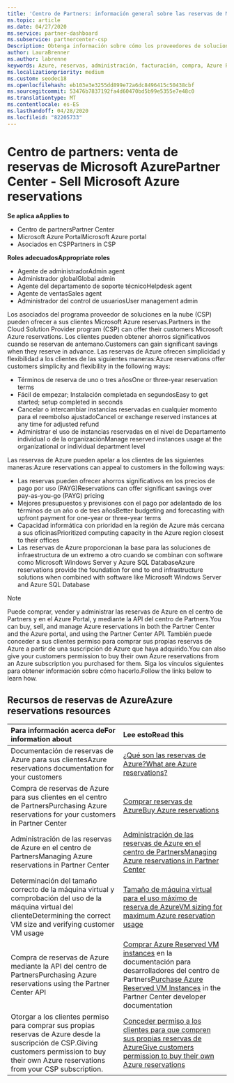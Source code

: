 ```yaml
---
title: 'Centro de Partners: información general sobre las reservas de Microsoft Azure | Centro de Partners'
ms.topic: article
ms.date: 04/27/2020
ms.service: partner-dashboard
ms.subservice: partnercenter-csp
Description: Obtenga información sobre cómo los proveedores de soluciones en la nube pueden comprar, vender o administrar las reservas de Azure para los clientes que usan el centro de Partners, el Azure Portal o la API del centro de Partners.
author: LauraBrenner
ms.author: labrenne
keywords: Azure, reservas, administración, facturación, compra, Azure RI, instancias reservadas de Azure
ms.localizationpriority: medium
ms.custom: seodec18
ms.openlocfilehash: eb103e3e3255dd899e72a6dc8496415c50438cbf
ms.sourcegitcommit: 53476b7837192fa4d60470bd5b99e5355e7e48c0
ms.translationtype: MT
ms.contentlocale: es-ES
ms.lasthandoff: 04/28/2020
ms.locfileid: "82205733"
---
```

# <a name="partner-center---sell-microsoft-azure-reservations"></a><span data-ttu-id="67383-104">Centro de partners: venta de reservas de Microsoft Azure</span><span class="sxs-lookup"><span data-stu-id="67383-104">Partner Center - Sell Microsoft Azure reservations</span></span>

<!--Maggie, 12/7/18 - Added "Partner Center" to metadata title and H1 title as per Catherine Watson in bug #19868631-->

<span data-ttu-id="67383-105">**Se aplica a**</span><span class="sxs-lookup"><span data-stu-id="67383-105">**Applies to**</span></span>

- <span data-ttu-id="67383-106">Centro de partners</span><span class="sxs-lookup"><span data-stu-id="67383-106">Partner Center</span></span>
- <span data-ttu-id="67383-107">Microsoft Azure Portal</span><span class="sxs-lookup"><span data-stu-id="67383-107">Microsoft Azure portal</span></span>
- <span data-ttu-id="67383-108">Asociados en CSP</span><span class="sxs-lookup"><span data-stu-id="67383-108">Partners in CSP</span></span>

<span data-ttu-id="67383-109">**Roles adecuados**</span><span class="sxs-lookup"><span data-stu-id="67383-109">**Appropriate roles**</span></span>

- <span data-ttu-id="67383-110">Agente de administrador</span><span class="sxs-lookup"><span data-stu-id="67383-110">Admin agent</span></span>
- <span data-ttu-id="67383-111">Administrador global</span><span class="sxs-lookup"><span data-stu-id="67383-111">Global admin</span></span>
- <span data-ttu-id="67383-112">Agente del departamento de soporte técnico</span><span class="sxs-lookup"><span data-stu-id="67383-112">Helpdesk agent</span></span>
- <span data-ttu-id="67383-113">Agente de ventas</span><span class="sxs-lookup"><span data-stu-id="67383-113">Sales agent</span></span>
- <span data-ttu-id="67383-114">Administrador del control de usuarios</span><span class="sxs-lookup"><span data-stu-id="67383-114">User management admin</span></span>

<span data-ttu-id="67383-115">Los asociados del programa proveedor de soluciones en la nube (CSP) pueden ofrecer a sus clientes Microsoft Azure reservas.</span><span class="sxs-lookup"><span data-stu-id="67383-115">Partners in the Cloud Solution Provider program (CSP) can offer their customers Microsoft Azure reservations.</span></span> <span data-ttu-id="67383-116">Los clientes pueden obtener ahorros significativos cuando se reservan de antemano.</span><span class="sxs-lookup"><span data-stu-id="67383-116">Customers can gain significant savings when they reserve in advance.</span></span> <span data-ttu-id="67383-117">Las reservas de Azure ofrecen simplicidad y flexibilidad a los clientes de las siguientes maneras:</span><span class="sxs-lookup"><span data-stu-id="67383-117">Azure reservations offer customers simplicity and flexibility in the following ways:</span></span>

- <span data-ttu-id="67383-118">Términos de reserva de uno o tres años</span><span class="sxs-lookup"><span data-stu-id="67383-118">One or three-year reservation terms</span></span>
- <span data-ttu-id="67383-119">Fácil de empezar; Instalación completada en segundos</span><span class="sxs-lookup"><span data-stu-id="67383-119">Easy to get started; setup completed in seconds</span></span>
- <span data-ttu-id="67383-120">Cancelar o intercambiar instancias reservadas en cualquier momento para el reembolso ajustado</span><span class="sxs-lookup"><span data-stu-id="67383-120">Cancel or exchange reserved instances at any time for adjusted refund</span></span>
- <span data-ttu-id="67383-121">Administrar el uso de instancias reservadas en el nivel de Departamento individual o de la organización</span><span class="sxs-lookup"><span data-stu-id="67383-121">Manage reserved instances usage at the organizational or individual department level</span></span> 

<span data-ttu-id="67383-122">Las reservas de Azure pueden apelar a los clientes de las siguientes maneras:</span><span class="sxs-lookup"><span data-stu-id="67383-122">Azure reservations can appeal to customers in the following ways:</span></span>

- <span data-ttu-id="67383-123">Las reservas pueden ofrecer ahorros significativos en los precios de pago por uso (PAYG)</span><span class="sxs-lookup"><span data-stu-id="67383-123">Reservations can offer significant savings over pay-as-you-go (PAYG) pricing</span></span>
- <span data-ttu-id="67383-124">Mejores presupuestos y previsiones con el pago por adelantado de los términos de un año o de tres años</span><span class="sxs-lookup"><span data-stu-id="67383-124">Better budgeting and forecasting with upfront payment for one-year or three-year terms</span></span>
- <span data-ttu-id="67383-125">Capacidad informática con prioridad en la región de Azure más cercana a sus oficinas</span><span class="sxs-lookup"><span data-stu-id="67383-125">Prioritized computing capacity in the Azure region closest to their offices</span></span>
- <span data-ttu-id="67383-126">Las reservas de Azure proporcionan la base para las soluciones de infraestructura de un extremo a otro cuando se combinan con software como Microsoft Windows Server y Azure SQL Database</span><span class="sxs-lookup"><span data-stu-id="67383-126">Azure reservations provide the foundation for end to end infrastructure solutions when combined with software like Microsoft Windows Server and Azure SQL Database</span></span>

>[!NOTE]
> <span data-ttu-id="67383-127">Puede comprar, vender y administrar las reservas de Azure en el centro de Partners y en el Azure Portal, y mediante la API del centro de Partners.</span><span class="sxs-lookup"><span data-stu-id="67383-127">You can buy, sell, and manage Azure reservations in both the Partner Center and the Azure portal, and using the Partner Center API.</span></span> <span data-ttu-id="67383-128">También puede conceder a sus clientes permiso para comprar sus propias reservas de Azure a partir de una suscripción de Azure que haya adquirido.</span><span class="sxs-lookup"><span data-stu-id="67383-128">You can also give your customers permission to buy their own Azure reservations from an Azure subscription you purchased for them.</span></span> <span data-ttu-id="67383-129">Siga los vínculos siguientes para obtener información sobre cómo hacerlo.</span><span class="sxs-lookup"><span data-stu-id="67383-129">Follow the links below to learn how.</span></span>

## <a name="azure-reservations-resources"></a><span data-ttu-id="67383-130">Recursos de reservas de Azure</span><span class="sxs-lookup"><span data-stu-id="67383-130">Azure reservations resources</span></span>

|<span data-ttu-id="67383-131">**Para información acerca de**</span><span class="sxs-lookup"><span data-stu-id="67383-131">**For information about**</span></span>   |<span data-ttu-id="67383-132">**Lee esto**</span><span class="sxs-lookup"><span data-stu-id="67383-132">**Read this**</span></span>    |
|:-----------------------------|:-----------------|
| <span data-ttu-id="67383-133">Documentación de reservas de Azure para sus clientes</span><span class="sxs-lookup"><span data-stu-id="67383-133">Azure reservations documentation for your customers</span></span> | [<span data-ttu-id="67383-134">¿Qué son las reservas de Azure?</span><span class="sxs-lookup"><span data-stu-id="67383-134">What are Azure reservations?</span></span>](https://docs.microsoft.com/azure/billing/billing-save-compute-costs-reservations)
|<span data-ttu-id="67383-135">Compra de reservas de Azure para sus clientes en el centro de Partners</span><span class="sxs-lookup"><span data-stu-id="67383-135">Purchasing Azure reservations for your customers in Partner Center</span></span>   |[<span data-ttu-id="67383-136">Comprar reservas de Azure</span><span class="sxs-lookup"><span data-stu-id="67383-136">Buy Azure reservations</span></span>](azure-reservations-buying.md)
|<span data-ttu-id="67383-137">Administración de las reservas de Azure en el centro de Partners</span><span class="sxs-lookup"><span data-stu-id="67383-137">Managing Azure reservations in Partner Center</span></span> | [<span data-ttu-id="67383-138">Administración de las reservas de Azure en el centro de Partners</span><span class="sxs-lookup"><span data-stu-id="67383-138">Managing Azure reservations in Partner Center</span></span>](azure-reservations-manage.md)
|<span data-ttu-id="67383-139">Determinación del tamaño correcto de la máquina virtual y comprobación del uso de la máquina virtual del cliente</span><span class="sxs-lookup"><span data-stu-id="67383-139">Determining the correct VM size and verifying customer VM usage</span></span>   |[<span data-ttu-id="67383-140">Tamaño de máquina virtual para el uso máximo de reserva de Azure</span><span class="sxs-lookup"><span data-stu-id="67383-140">VM sizing for maximum Azure reservation usage</span></span>](azure-usage.md)   |
|<span data-ttu-id="67383-141">Compra de reservas de Azure mediante la API del centro de Partners</span><span class="sxs-lookup"><span data-stu-id="67383-141">Purchasing Azure reservations using the Partner Center API</span></span> | <span data-ttu-id="67383-142">[Comprar Azure Reserved VM instances](https://docs.microsoft.com/partner-center/develop/purchase-azure-reservations) en la documentación para desarrolladores del centro de Partners</span><span class="sxs-lookup"><span data-stu-id="67383-142">[Purchase Azure Reserved VM Instances](https://docs.microsoft.com/partner-center/develop/purchase-azure-reservations) in the Partner Center developer documentation</span></span>   |
|<span data-ttu-id="67383-143">Otorgar a los clientes permiso para comprar sus propias reservas de Azure desde la suscripción de CSP.</span><span class="sxs-lookup"><span data-stu-id="67383-143">Giving customers permission to buy their own Azure reservations from your CSP subscription.</span></span> | [<span data-ttu-id="67383-144">Conceder permiso a los clientes para que compren sus propias reservas de Azure</span><span class="sxs-lookup"><span data-stu-id="67383-144">Give customers permission to buy their own Azure reservations</span></span>](give-customers-permission.md)   |
